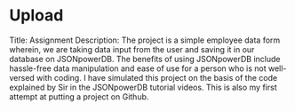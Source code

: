 # Upload
Title: Assignment
Description: The project is a simple employee data form wherein, we are taking data input from the user and saving it in our database on JSONpowerDB.
The benefits of using JSONpowerDB include hassle-free data manipulation and ease of use for a person who is not well-versed with coding.
I have simulated this project on the basis of the code explained by Sir in the JSONpowerDB tutorial videos. This is also my first attempt at putting a project on Github.
